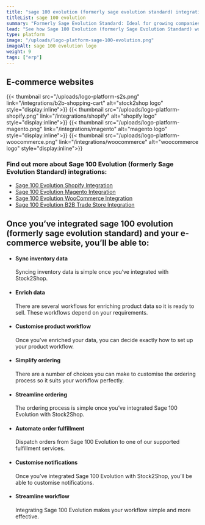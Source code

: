 ```yaml
---
title: "sage 100 evolution (formerly sage evolution standard) integration"
titleList: sage 100 evolution
summary: "Formerly Sage Evolution Standard: Ideal for growing companies to manage products, orders, customers, finances and operations."
lead: "See how Sage 100 Evolution (formerly Sage Evolution Standard) works with your applications."
type: platform
image: "/uploads/logo-platform-sage-100-evolution.png"
imageAlt: sage 100 evolution logo
weight: 9
tags: ["erp"]
---
```


## E-commerce websites

{{< thumbnail src="/uploads/logo-platform-s2s.png" link="/integrations/b2b-shopping-cart" alt="stock2shop logo" style="display:inline">}}
{{< thumbnail src="/uploads/logo-platform-shopify.png" link="/integrations/shopify" alt="shopify logo" style="display:inline">}}
{{< thumbnail src="/uploads/logo-platform-magento.png" link="/integrations/magento" alt="magento logo" style="display:inline">}}
{{< thumbnail src="/uploads/logo-platform-woocommerce.png" link="/integrations/woocommerce" alt="woocommerce logo" style="display:inline">}}

### Find out more about Sage 100 Evolution (formerly Sage Evolution Standard) integrations:

- [Sage 100 Evolution Shopify Integration](/integrations/sage-evolution-shopify/ "Sage 100 Evolution (formerly Sage Evolution Standard) Shopify Integration")
- [Sage 100 Evolution Magento Integration](/integrations/sage-evolution-magento/ "Sage 100 Evolution (formerly Sage Evolution Standard) Magento Integration")
- [Sage 100 Evolution WooCommerce Integration](/integrations/sage-evolution-woocommerce/ "Sage 100 Evolution (formerly Sage Evolution Standard) WooCommerce Integration")
- [Sage 100 Evolution B2B Trade Store Integration](/integrations/sage-pastel-partner-b2b-trade-store/ "Sage 100 Evolution (formerly Sage Evolution Standard) B2B Trade Store Integration")

## Once you’ve integrated sage 100 evolution (formerly sage evolution standard) and your e-commerce website, you’ll be able to:

*   #### Sync inventory data
    
    Syncing inventory data is simple once you’ve integrated with Stock2Shop.
*   #### Enrich data
    
    There are several workflows for enriching product data so it is ready to sell. These workflows depend on your requirements.
*   #### Customise product workflow
    
    Once you’ve enriched your data, you can decide exactly how to set up your product workflow.
*   #### Simplify ordering
    
    There are a number of choices you can make to customise the ordering process so it suits your workflow perfectly.
*   #### Streamline ordering
    
    The ordering process is simple once you’ve integrated Sage 100 Evolution with Stock2Shop.
*   #### Automate order fulfillment
    
    Dispatch orders from Sage 100 Evolution to one of our supported fulfillment services.
*   #### Customise notifications
    
    Once you’ve integrated Sage 100 Evolution with Stock2Shop, you’ll be able to customise notifications.
*   #### Streamline workflow
    
    Integrating Sage 100 Evolution makes your workflow simple and more effective.